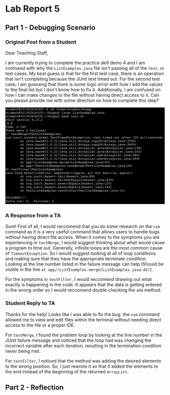 # Lab Report 5

## Part 1 - Debugging Scenario

### Original Post from a Student

Dear Teaching Staff,

I am currently trying to complete the practice skill demo 4 and I am confused with why the `ListExamples.java` file isn't passing all of the `test.sh` test cases. My best guess is that for the first test case, there is an operation that isn't completing because the JUnit test timed out. For the second test case, I am guessing that there is some logic error with how I add the values to the final list but I don't know how to fix it. Additionally, I am confused on how I can make changes to the file without having direct access to it. Can you please provide me with some direction on how to complete this step? 

![Image](lab5pic1.png) 

### A Response from a TA

Sure! First of all, I would reccomend that you do some research on the `vim` command as it is a very useful command that allows users to handle bugs without having direct file access. When it comes to the symptoms you are experiencing in `testMerge`, I would suggest thinking about what would cause a program to time out. Generally, infinite loops are the most common cause of `TimeoutException`. So I would suggest looking at all of loop conditions and making sure that they have the appropriate terminate condition. Looking at the line number listed in the failure message can help (Should be visible in the line `at app//ListExamples.merge(ListExamples.java:42)`). 

For the symptoms in `testFilter`, I would reccomend drawing out what exactly is happening in the code. It appears that the data is getting entered in the wrong order so I would reccomend double checking the `add` method. 

### Student Reply to TA

Thanks for the help! Looks like I was able to fix the bug. the `vim` command allowed me to view and edit files within the terminal without needing direct access to the file or a proper IDE. 

For `testMerge`, I found the problem loop by looking at the line number in the JUnit failure message and noticed that the loop had was changing the incorrect variable after each iteration, resulting in the termination condition never being met. 

For `testFilter`, I noticed that the method was adding the desired elements to the wrong position. So, I just rewrote it so that it added the elements to the end instead of the beginning of the returned `ArrayList`. 

## Part 2 - Reflection

